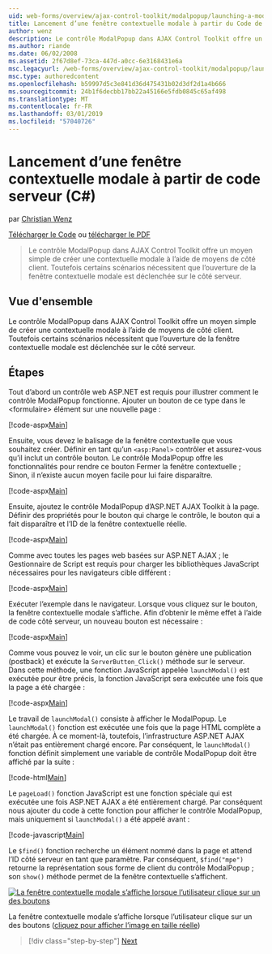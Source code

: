 ```yaml
---
uid: web-forms/overview/ajax-control-toolkit/modalpopup/launching-a-modal-popup-window-from-server-code-cs
title: Lancement d’une fenêtre contextuelle modale à partir du Code de serveur (c#) | Microsoft Docs
author: wenz
description: Le contrôle ModalPopup dans AJAX Control Toolkit offre un moyen simple de créer une contextuelle modale à l’aide de moyens de côté client. Toutefois, certains scénarios nécessitent que t...
ms.author: riande
ms.date: 06/02/2008
ms.assetid: 2f67d8ef-73ca-447d-a0cc-6e3168431e6a
msc.legacyurl: /web-forms/overview/ajax-control-toolkit/modalpopup/launching-a-modal-popup-window-from-server-code-cs
msc.type: authoredcontent
ms.openlocfilehash: b59997d5c3e841d36d475431b02d3df2d1a4b666
ms.sourcegitcommit: 24b1f6decbb17bb22a45166e5fdb0845c65af498
ms.translationtype: MT
ms.contentlocale: fr-FR
ms.lasthandoff: 03/01/2019
ms.locfileid: "57040726"
---
```

<a name="launching-a-modal-popup-window-from-server-code-c"></a>Lancement d’une fenêtre contextuelle modale à partir de code serveur (C#)
====================
par [Christian Wenz](https://github.com/wenz)

[Télécharger le Code](http://download.microsoft.com/download/2/4/0/24052038-f942-4336-905b-b60ae56f0dd5/ModalPopup1.cs.zip) ou [télécharger le PDF](http://download.microsoft.com/download/b/6/a/b6ae89ee-df69-4c87-9bfb-ad1eb2b23373/modalpopup1CS.pdf)

> Le contrôle ModalPopup dans AJAX Control Toolkit offre un moyen simple de créer une contextuelle modale à l’aide de moyens de côté client. Toutefois certains scénarios nécessitent que l’ouverture de la fenêtre contextuelle modale est déclenchée sur le côté serveur.


## <a name="overview"></a>Vue d'ensemble

Le contrôle ModalPopup dans AJAX Control Toolkit offre un moyen simple de créer une contextuelle modale à l’aide de moyens de côté client. Toutefois certains scénarios nécessitent que l’ouverture de la fenêtre contextuelle modale est déclenchée sur le côté serveur.

## <a name="steps"></a>Étapes

Tout d’abord un contrôle web ASP.NET est requis pour illustrer comment le contrôle ModalPopup fonctionne. Ajouter un bouton de ce type dans le &lt;formulaire&gt; élément sur une nouvelle page :

[!code-aspx[Main](launching-a-modal-popup-window-from-server-code-cs/samples/sample1.aspx)]

Ensuite, vous devez le balisage de la fenêtre contextuelle que vous souhaitez créer. Définir en tant qu’un `<asp:Panel>` contrôler et assurez-vous qu’il inclut un contrôle bouton. Le contrôle ModalPopup offre les fonctionnalités pour rendre ce bouton Fermer la fenêtre contextuelle ; Sinon, il n’existe aucun moyen facile pour lui faire disparaître.

[!code-aspx[Main](launching-a-modal-popup-window-from-server-code-cs/samples/sample2.aspx)]

Ensuite, ajoutez le contrôle ModalPopup d’ASP.NET AJAX Toolkit à la page. Définir des propriétés pour le bouton qui charge le contrôle, le bouton qui a fait disparaître et l’ID de la fenêtre contextuelle réelle.

[!code-aspx[Main](launching-a-modal-popup-window-from-server-code-cs/samples/sample3.aspx)]

Comme avec toutes les pages web basées sur ASP.NET AJAX ; le Gestionnaire de Script est requis pour charger les bibliothèques JavaScript nécessaires pour les navigateurs cible différent :

[!code-aspx[Main](launching-a-modal-popup-window-from-server-code-cs/samples/sample4.aspx)]

Exécuter l’exemple dans le navigateur. Lorsque vous cliquez sur le bouton, la fenêtre contextuelle modale s’affiche. Afin d’obtenir le même effet à l’aide de code côté serveur, un nouveau bouton est nécessaire :

[!code-aspx[Main](launching-a-modal-popup-window-from-server-code-cs/samples/sample5.aspx)]

Comme vous pouvez le voir, un clic sur le bouton génère une publication (postback) et exécute la `ServerButton_Click()` méthode sur le serveur. Dans cette méthode, une fonction JavaScript appelée `launchModal()` est exécutée pour être précis, la fonction JavaScript sera exécutée une fois que la page a été chargée :

[!code-aspx[Main](launching-a-modal-popup-window-from-server-code-cs/samples/sample6.aspx)]

Le travail de `launchModal()` consiste à afficher le ModalPopup. Le `launchModal()` fonction est exécutée une fois que la page HTML complète a été chargée. À ce moment-là, toutefois, l’infrastructure ASP.NET AJAX n’était pas entièrement chargé encore. Par conséquent, le `launchModal()` fonction définit simplement une variable de contrôle ModalPopup doit être affiché par la suite :

[!code-html[Main](launching-a-modal-popup-window-from-server-code-cs/samples/sample7.html)]

Le `pageLoad()` fonction JavaScript est une fonction spéciale qui est exécutée une fois ASP.NET AJAX a été entièrement chargé. Par conséquent nous ajouter du code à cette fonction pour afficher le contrôle ModalPopup, mais uniquement si `launchModal()` a été appelé avant :

[!code-javascript[Main](launching-a-modal-popup-window-from-server-code-cs/samples/sample8.js)]

Le `$find()` fonction recherche un élément nommé dans la page et attend l’ID côté serveur en tant que paramètre. Par conséquent, `$find("mpe")` retourne la représentation sous forme de client du contrôle ModalPopup ; son `show()` méthode permet de la fenêtre contextuelle s’affichent.


[![La fenêtre contextuelle modale s’affiche lorsque l’utilisateur clique sur un des boutons](launching-a-modal-popup-window-from-server-code-cs/_static/image2.png)](launching-a-modal-popup-window-from-server-code-cs/_static/image1.png)

La fenêtre contextuelle modale s’affiche lorsque l’utilisateur clique sur un des boutons ([cliquez pour afficher l’image en taille réelle](launching-a-modal-popup-window-from-server-code-cs/_static/image3.png))

> [!div class="step-by-step"]
> [Next](using-modalpopup-with-a-repeater-control-cs.md)
